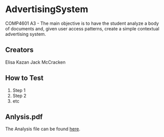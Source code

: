 # AdvertisingSystem
COMP4601 A3 - The main objective is to have the student analyze a body of documents and, given user access patterns, create a simple contextual advertising system.

## Creators
Elisa Kazan
Jack McCracken

## How to Test
1. Step 1
2. Step 2
3. etc

## Anlysis.pdf
The Analysis file can be found [here](https://docs.google.com/document/d/1qsCNq41wNMW4uConN1n6-jbX51ssa-AtyrIMome0KYA/edit?usp=sharing).
